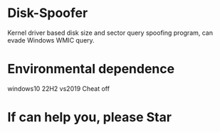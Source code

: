 # Disk-Spoofer
Kernel driver based disk size and sector query spoofing program, can evade Windows WMIC query.

# Environmental dependence
windows10 22H2 vs2019  Cheat off

# If can help you, please Star

